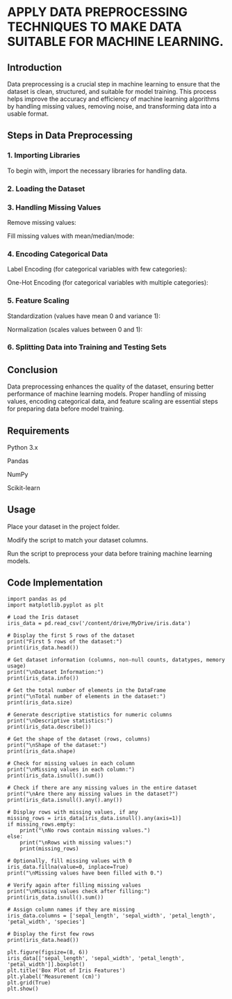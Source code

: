 # APPLY DATA PREPROCESSING TECHNIQUES TO MAKE DATA SUITABLE FOR MACHINE LEARNING.
## Introduction

Data preprocessing is a crucial step in machine learning to ensure that the dataset is clean, structured, and suitable for model training. This process helps improve the accuracy and efficiency of machine learning algorithms by handling missing values, removing noise, and transforming data into a usable format.

## Steps in Data Preprocessing

### 1. Importing Libraries

To begin with, import the necessary libraries for handling data.

### 2. Loading the Dataset

### 3. Handling Missing Values

Remove missing values:

Fill missing values with mean/median/mode:

### 4. Encoding Categorical Data

Label Encoding (for categorical variables with few categories):

One-Hot Encoding (for categorical variables with multiple categories):

### 5. Feature Scaling

Standardization (values have mean 0 and variance 1):

Normalization (scales values between 0 and 1):

### 6. Splitting Data into Training and Testing Sets

## Conclusion

Data preprocessing enhances the quality of the dataset, ensuring better performance of machine learning models. Proper handling of missing values, encoding categorical data, and feature scaling are essential steps for preparing data before model training.

## Requirements

Python 3.x

Pandas

NumPy

Scikit-learn

## Usage

Place your dataset in the project folder.

Modify the script to match your dataset columns.

Run the script to preprocess your data before training machine learning models.

## Code Implementation 
```
import pandas as pd
import matplotlib.pyplot as plt

# Load the Iris dataset
iris_data = pd.read_csv('/content/drive/MyDrive/iris.data')

# Display the first 5 rows of the dataset
print("First 5 rows of the dataset:")
print(iris_data.head())

# Get dataset information (columns, non-null counts, datatypes, memory usage)
print("\nDataset Information:")
print(iris_data.info())

# Get the total number of elements in the DataFrame
print("\nTotal number of elements in the dataset:")
print(iris_data.size)

# Generate descriptive statistics for numeric columns
print("\nDescriptive statistics:")
print(iris_data.describe())

# Get the shape of the dataset (rows, columns)
print("\nShape of the dataset:")
print(iris_data.shape)

# Check for missing values in each column
print("\nMissing values in each column:")
print(iris_data.isnull().sum())

# Check if there are any missing values in the entire dataset
print("\nAre there any missing values in the dataset?")
print(iris_data.isnull().any().any())

# Display rows with missing values, if any
missing_rows = iris_data[iris_data.isnull().any(axis=1)]
if missing_rows.empty:
    print("\nNo rows contain missing values.")
else:
    print("\nRows with missing values:")
    print(missing_rows)

# Optionally, fill missing values with 0
iris_data.fillna(value=0, inplace=True)
print("\nMissing values have been filled with 0.")

# Verify again after filling missing values
print("\nMissing values check after filling:")
print(iris_data.isnull().sum())

# Assign column names if they are missing
iris_data.columns = ['sepal_length', 'sepal_width', 'petal_length', 'petal_width', 'species']

# Display the first few rows
print(iris_data.head())

plt.figure(figsize=(8, 6))
iris_data[['sepal_length', 'sepal_width', 'petal_length', 'petal_width']].boxplot()
plt.title('Box Plot of Iris Features')
plt.ylabel('Measurement (cm)')
plt.grid(True)
plt.show()

